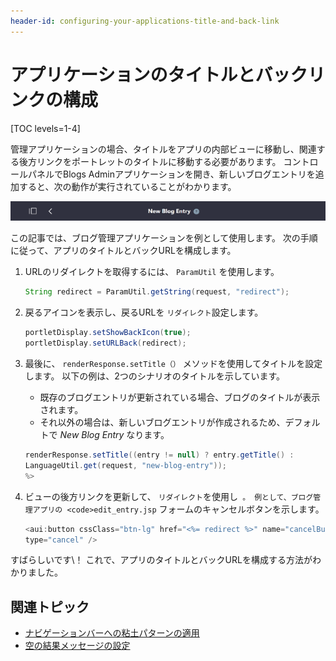 ```yaml
---
header-id: configuring-your-applications-title-and-back-link
---
```


# アプリケーションのタイトルとバックリンクの構成

[TOC levels=1-4]

管理アプリケーションの場合、タイトルをアプリの内部ビューに移動し、関連する後方リンクをポートレットのタイトルに移動する必要があります。 コントロールパネルでBlogs Adminアプリケーションを開き、新しいブログエントリを追加すると、次の動作が実行されていることがわかります。

![図1：新しいブログエントリを追加すると、上部にポートレットのタイトルと戻るリンクが表示されます。](../../../images/new-blog-entry-title.png)

この記事では、ブログ管理アプリケーションを例として使用します。 次の手順に従って、アプリのタイトルとバックURLを構成します。

1.  URLのリダイレクトを取得するには、 `ParamUtil` を使用します。

    ``` java
    String redirect = ParamUtil.getString(request, "redirect");
    ```

2.  戻るアイコンを表示し、戻るURLを `リダイレクト`設定します。

    ``` java
    portletDisplay.setShowBackIcon(true);
    portletDisplay.setURLBack(redirect);
    ```

3.  最後に、 `renderResponse.setTitle（）` メソッドを使用してタイトルを設定します。 以下の例は、2つのシナリオのタイトルを示しています。

      - 既存のブログエントリが更新されている場合、ブログのタイトルが表示されます。
      - それ以外の場合は、新しいブログエントリが作成されるため、デフォルトで *New Blog Entry* なります。
    
    <!-- end list -->
    
    ``` java
    renderResponse.setTitle((entry != null) ? entry.getTitle() : 
    LanguageUtil.get(request, "new-blog-entry"));
    %>
    ```

4.  ビューの後方リンクを更新して、 `リダイレクト`を使用し` 。 例として、ブログ管理アプリの <code>edit_entry.jsp` フォームのキャンセルボタンを示します。

    ``` java
    <aui:button cssClass="btn-lg" href="<%= redirect %>" name="cancelButton" 
    type="cancel" />
    ```

すばらしいです\！ これで、アプリのタイトルとバックURLを構成する方法がわかりました。

## 関連トピック

  - [ナビゲーションバーへの粘土パターンの適用](/docs/7-1/tutorials/-/knowledge_base/t/applying-clay-patterns-to-navigation)
  - [空の結果メッセージの設定](/docs/7-1/tutorials/-/knowledge_base/t/setting-empty-results-messages)
